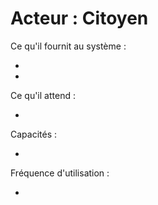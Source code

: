 # Acteur : Citoyen


Ce qu'il fournit au système :

  - 
  -

Ce qu'il attend :

  - 

Capacités :

  - 

Fréquence d'utilisation : 

  - 


